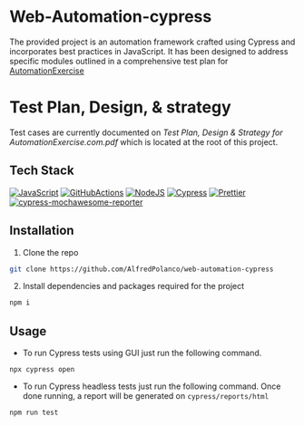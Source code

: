 # Web-Automation-cypress

The provided project is an automation framework crafted using Cypress and incorporates best practices in JavaScript. It has been designed to address specific modules outlined in a comprehensive test plan for [AutomationExercise](https://automationexercise.com/)

# Test Plan, Design, & strategy
Test cases are currently documented on *Test Plan, Design & Strategy for AutomationExercise.com.pdf* which is located at the root of this project.


## Tech Stack

[![JavaScript](https://img.shields.io/badge/javascript-%23323330.svg?style=for-the-badge&logo=javascript&logoColor=%23F7DF1E)](https://developer.mozilla.org/en-US/docs/Learn/Getting_started_with_the_web/JavaScript_basics)
[![GitHubActions](https://img.shields.io/badge/github%20actions-%23161616.svg?style=for-the-badge&logo=githubactions&logoColor=white)](https://github.com/features/actions)
[![NodeJS](https://img.shields.io/badge/node.js-6DA55F?style=for-the-badge&logo=node.js&logoColor=white)](https://nodejs.org/en/about/)
[![Cypress](https://img.shields.io/badge/-Cypress-orange)](https://www.cypress.io/)
[![Prettier](https://img.shields.io/badge/Prettier-grey)](https://prettier.io/)
[![cypress-mochawesome-reporter](https://img.shields.io/badge/cypress-mochawesome-grey)](https://www.npmjs.com/package/cypress-mochawesome-reporter)

## Installation

1. Clone the repo
```bash
git clone https://github.com/AlfredPolanco/web-automation-cypress
```

2. Install dependencies and packages required for the project
```bash
npm i
```

## Usage

- To run Cypress tests using GUI just run the following command.
```
npx cypress open
```

- To run Cypress headless tests just run the following command. Once done running, a report will be generated on `cypress/reports/html`
```
npm run test
```